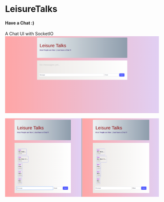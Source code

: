 # LeisureTalks
#### Have a Chat :)
A Chat UI with SocketIO
![Landing Page](https://github.com/Sakthi299/LeisureTalks/blob/main/snapshots/Defaultpage.png?raw=true)

![Landing Page](https://github.com/Sakthi299/LeisureTalks/blob/main/snapshots/ClientChat.png?raw=true)
